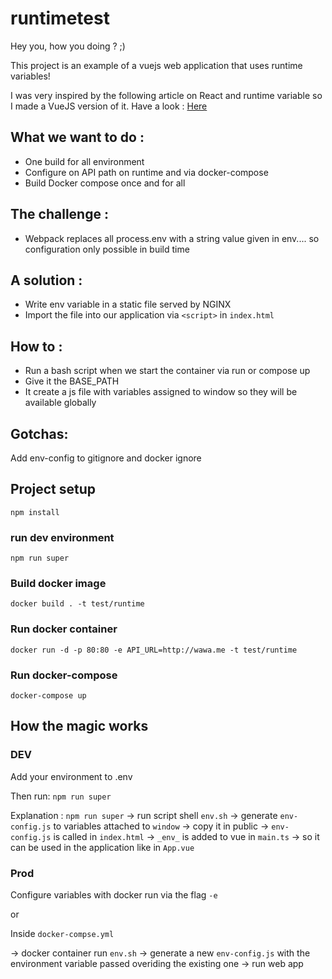 # runtimetest

Hey you, how you doing ? ;)

This project is an example of a vuejs web application that uses runtime variables!

I was very inspired by the following article on React and runtime variable so I made a VueJS version of it.
Have a look : [Here](https://www.freecodecamp.org/news/how-to-implement-runtime-environment-variables-with-create-react-app-docker-and-nginx-7f9d42a91d70/)

## What we want to do : 
* One build for all environment
* Configure on API path on runtime and via docker-compose
* Build Docker compose once and for all

## The challenge :
* Webpack replaces all process.env with a string value given in env.... so configuration only possible in build time

## A solution :
* Write env variable in a static file served by NGINX
* Import the file into our application via ```<script>``` in ```index.html```

## How to :
* Run a bash script when we start the container via run or compose up
* Give it the BASE_PATH
* It create a js file with variables assigned to window so they will be available globally

## Gotchas:
Add env-config to gitignore and docker ignore

## Project setup
```
npm install
```

### run dev environment
```
npm run super
```

### Build docker image
```
docker build . -t test/runtime
```

### Run docker container
```
docker run -d -p 80:80 -e API_URL=http://wawa.me -t test/runtime
```

### Run docker-compose
```
docker-compose up
```

## How the magic works

### DEV
Add your environment to .env

Then run: ```npm run super```

Explanation :
```npm run super``` -> run script shell ```env.sh``` -> generate ```env-config.js``` to variables attached to ```window``` -> copy it in public -> ```env-config.js``` is called in ```index.html``` -> ```_env_``` is added to vue in ```main.ts``` -> so it can be used in the application like in ```App.vue```

### Prod
Configure variables with docker run via the flag ```-e```

or

Inside ```docker-compse.yml```

-> docker container run ```env.sh``` -> generate a new ```env-config.js``` with the environment variable passed overiding the existing one -> run web app 


